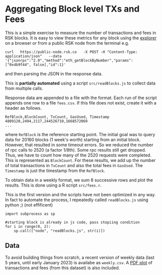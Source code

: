 # Aggregating Block level TXs and Fees

This is a simple exercise to measure the number of transactions and fees in RSK blocks. It is easy to view these metrics for any block using the [explorer](https://explorer.rsk.co/) on a browser or from a public RSK node from the terminal e.g.


```
curl   https://public-node.rsk.co   -X POST -H "Content-Type: application/json"   --data '{"jsonrpc":"2.0","method":"eth_getBlockByNumber","params":["0x4b9f44", false],"id":1}'
```

and then parsing the JSON in the response data.

This is **partially automated** using a script `src/readBlocks.js` to collect data from multiple calls.

Response data are appended to a file with the format. Each run of the script appends one row to a file `fees.csv`. If this file does not exist, create it with a header as follows.

```
RefBlock,BlockCount, TxCount, GasUsed, Timestamp
4809120,2494,2117,244526710,1668572069
...

```
 
 where `RefBlock` is the reference starting point. The initial goal was to query data for 20160 blocks (1 week's worth) starting from an initial block. However, that resulted in some timeout errors. So we reduced the number of rpc calls to 2520 (a factor 1/8th). Some rpc results still get dropped. Thus, we have to count how many of the 2520 requests were completed. This is represented as `BlockCount`. For these results, we add up the number of total transactions in `TxCount` and also the total fees in `GasUsed`. The `Timestamp` is just the timestamp from the `RefBlock`.

To obtain data in a weekly format, we sum 8 successive rows and plot the results. This is done using a R script `src/fees.r`. 

This is the first version and the scripts have not been optimized in any way. In fact to automate the process, I repeatedly called `readBlocks.js` using python ;) (not effificent)

```@python
import subprocess as sp

#starting block is already in js code, pass stopiing condition
for i in range(0, 2):
    sp.call(["node", "readBlocks.js", str(i)])
```

## Data
To avoid building things from scratch, a recent version of weekly data (last 5 years, until early January 2023) is availabe as `weekly.csv`. A [PDF plot](weeklyPlot.pdf) of transactions and fees (from this dataset) is also included.